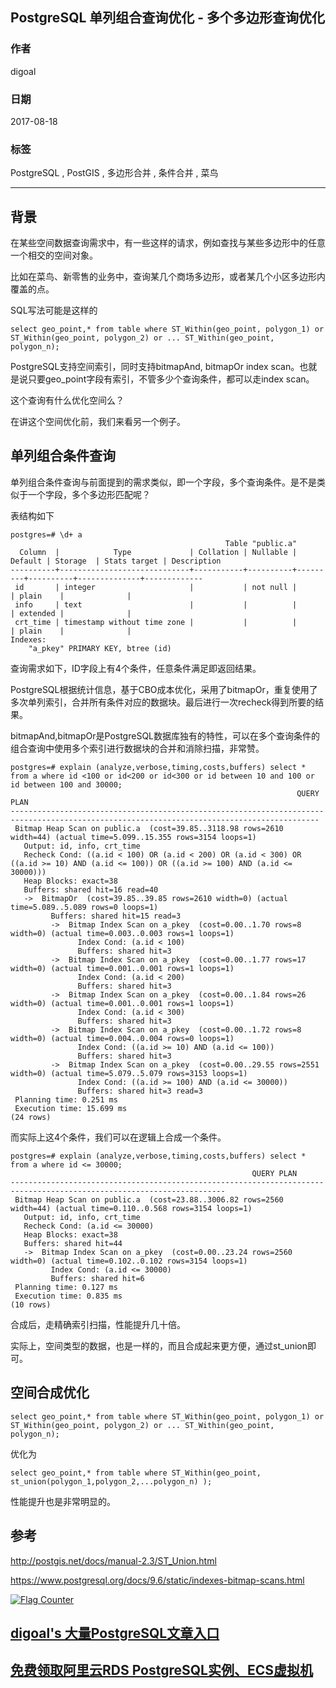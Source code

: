 ## PostgreSQL 单列组合查询优化 - 多个多边形查询优化  
                     
### 作者    
digoal    
    
### 日期     
2017-08-18    
      
### 标签    
PostgreSQL , PostGIS , 多边形合并 , 条件合并 , 菜鸟       
                
----                
                 
## 背景    
在某些空间数据查询需求中，有一些这样的请求，例如查找与某些多边形中的任意一个相交的空间对象。  
  
比如在菜鸟、新零售的业务中，查询某几个商场多边形，或者某几个小区多边形内覆盖的点。  
  
SQL写法可能是这样的  
  
```  
select geo_point,* from table where ST_Within(geo_point, polygon_1) or ST_Within(geo_point, polygon_2) or ... ST_Within(geo_point, polygon_n);  
```  
  
PostgreSQL支持空间索引，同时支持bitmapAnd, bitmapOr index scan。也就是说只要geo_point字段有索引，不管多少个查询条件，都可以走index scan。  
  
这个查询有什么优化空间么？  
  
在讲这个空间优化前，我们来看另一个例子。  
  
## 单列组合条件查询  
单列组合条件查询与前面提到的需求类似，即一个字段，多个查询条件。是不是类似于一个字段，多个多边形匹配呢？  
  
表结构如下  
  
```  
postgres=# \d+ a  
                                                Table "public.a"  
  Column  |            Type             | Collation | Nullable | Default | Storage  | Stats target | Description   
----------+-----------------------------+-----------+----------+---------+----------+--------------+-------------  
 id       | integer                     |           | not null |         | plain    |              |   
 info     | text                        |           |          |         | extended |              |   
 crt_time | timestamp without time zone |           |          |         | plain    |              |   
Indexes:  
    "a_pkey" PRIMARY KEY, btree (id)  
```  
  
查询需求如下，ID字段上有4个条件，任意条件满足即返回结果。  
  
PostgreSQL根据统计信息，基于CBO成本优化，采用了bitmapOr，重复使用了多次单列索引，合并所有条件对应的数据块。最后进行一次recheck得到所要的结果。  
  
bitmapAnd,bitmapOr是PostgreSQL数据库独有的特性，可以在多个查询条件的组合查询中使用多个索引进行数据块的合并和消除扫描，非常赞。  
  
```  
postgres=# explain (analyze,verbose,timing,costs,buffers) select * from a where id <100 or id<200 or id<300 or id between 10 and 100 or id between 100 and 30000;  
                                                                QUERY PLAN                                                                   
-------------------------------------------------------------------------------------------------------------------------------------------  
 Bitmap Heap Scan on public.a  (cost=39.85..3118.98 rows=2610 width=44) (actual time=5.099..15.355 rows=3154 loops=1)  
   Output: id, info, crt_time  
   Recheck Cond: ((a.id < 100) OR (a.id < 200) OR (a.id < 300) OR ((a.id >= 10) AND (a.id <= 100)) OR ((a.id >= 100) AND (a.id <= 30000)))  
   Heap Blocks: exact=38  
   Buffers: shared hit=16 read=40  
   ->  BitmapOr  (cost=39.85..39.85 rows=2610 width=0) (actual time=5.089..5.089 rows=0 loops=1)  
         Buffers: shared hit=15 read=3  
         ->  Bitmap Index Scan on a_pkey  (cost=0.00..1.70 rows=8 width=0) (actual time=0.003..0.003 rows=1 loops=1)  
               Index Cond: (a.id < 100)  
               Buffers: shared hit=3  
         ->  Bitmap Index Scan on a_pkey  (cost=0.00..1.77 rows=17 width=0) (actual time=0.001..0.001 rows=1 loops=1)  
               Index Cond: (a.id < 200)  
               Buffers: shared hit=3  
         ->  Bitmap Index Scan on a_pkey  (cost=0.00..1.84 rows=26 width=0) (actual time=0.001..0.001 rows=1 loops=1)  
               Index Cond: (a.id < 300)  
               Buffers: shared hit=3  
         ->  Bitmap Index Scan on a_pkey  (cost=0.00..1.72 rows=8 width=0) (actual time=0.004..0.004 rows=0 loops=1)  
               Index Cond: ((a.id >= 10) AND (a.id <= 100))  
               Buffers: shared hit=3  
         ->  Bitmap Index Scan on a_pkey  (cost=0.00..29.55 rows=2551 width=0) (actual time=5.079..5.079 rows=3153 loops=1)  
               Index Cond: ((a.id >= 100) AND (a.id <= 30000))  
               Buffers: shared hit=3 read=3  
 Planning time: 0.251 ms  
 Execution time: 15.699 ms  
(24 rows)  
```  
  
而实际上这4个条件，我们可以在逻辑上合成一个条件。  
  
```  
postgres=# explain (analyze,verbose,timing,costs,buffers) select * from a where id <= 30000;  
                                                      QUERY PLAN                                                        
----------------------------------------------------------------------------------------------------------------------  
 Bitmap Heap Scan on public.a  (cost=23.88..3006.82 rows=2560 width=44) (actual time=0.110..0.568 rows=3154 loops=1)  
   Output: id, info, crt_time  
   Recheck Cond: (a.id <= 30000)  
   Heap Blocks: exact=38  
   Buffers: shared hit=44  
   ->  Bitmap Index Scan on a_pkey  (cost=0.00..23.24 rows=2560 width=0) (actual time=0.102..0.102 rows=3154 loops=1)  
         Index Cond: (a.id <= 30000)  
         Buffers: shared hit=6  
 Planning time: 0.127 ms  
 Execution time: 0.835 ms  
(10 rows)  
```  
  
合成后，走精确索引扫描，性能提升几十倍。  
  
实际上，空间类型的数据，也是一样的，而且合成起来更方便，通过st_union即可。  
  
## 空间合成优化  
```  
select geo_point,* from table where ST_Within(geo_point, polygon_1) or ST_Within(geo_point, polygon_2) or ... ST_Within(geo_point, polygon_n);  
```  
  
优化为  
  
```  
select geo_point,* from table where ST_Within(geo_point, st_union(polygon_1,polygon_2,...polygon_n) );  
```  
  
性能提升也是非常明显的。    
  
## 参考  
http://postgis.net/docs/manual-2.3/ST_Union.html  
  
https://www.postgresql.org/docs/9.6/static/indexes-bitmap-scans.html  
  
<a rel="nofollow" href="http://info.flagcounter.com/h9V1"  ><img src="http://s03.flagcounter.com/count/h9V1/bg_FFFFFF/txt_000000/border_CCCCCC/columns_2/maxflags_12/viewers_0/labels_0/pageviews_0/flags_0/"  alt="Flag Counter"  border="0"  ></a>  
  
  
  
  
  
  
## [digoal's 大量PostgreSQL文章入口](https://github.com/digoal/blog/blob/master/README.md "22709685feb7cab07d30f30387f0a9ae")
  
  
## [免费领取阿里云RDS PostgreSQL实例、ECS虚拟机](https://free.aliyun.com/ "57258f76c37864c6e6d23383d05714ea")
  
